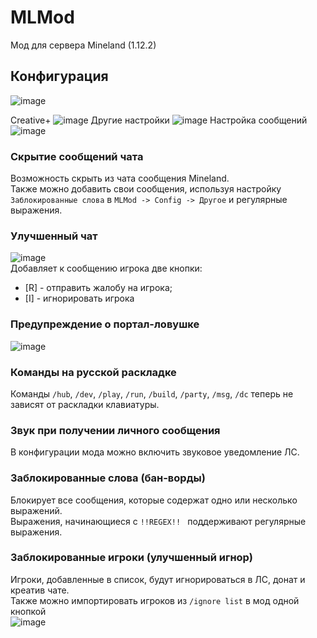 # MLMod
Мод для сервера Mineland (1.12.2)

## Конфигурация
![image](https://github.com/iKeyler/MLMod/assets/119964453/b68817ec-6916-4d46-9f2d-450d5b1dc627)  
  
  

Creative+
![image](https://github.com/iKeyler/MLMod/assets/119964453/133b9f08-1b36-45f5-baf4-0144794c6921)
Другие настройки
![image](https://github.com/iKeyler/MLMod/assets/119964453/11742c0f-8248-46d4-98bf-60c87342ea15)
Настройка сообщений
![image](https://github.com/iKeyler/MLMod/assets/119964453/a74e3967-80b4-4c72-969b-bccfb21854a2)


### Скрытие сообщений чата  
Возможность скрыть из чата сообщения Mineland.  
Также можно добавить свои сообщения, используя настройку `Заблокированные слова` в `MLMod -> Config -> Другое` и регулярные выражения.  

### Улучшенный чат  
![image](https://github.com/iKeyler/MLMod/assets/119964453/fbce1c88-1aa1-4c54-8e8d-5e2415d2bf77)  
Добавляет к сообщению игрока две кнопки:
 * [R] - отправить жалобу на игрока;
 * [I] - игнорировать игрока

### Предупреждение о портал-ловушке
![image](https://github.com/iKeyler/MLMod/assets/119964453/7e08cae4-9fa4-49a3-9a33-4e3c2282f8c3)   

### Команды на русской раскладке  
Команды `/hub`, `/dev`, `/play`, `/run`, `/build`, `/party`, `/msg`, `/dc` теперь не зависят от раскладки клавиатуры.  

### Звук при получении личного сообщения  
В конфигурации мода можно включить звуковое уведомление ЛС.  

### Заблокированные слова (бан-ворды)  
Блокирует все сообщения, которые содержат одно или несколько выражений.  
Выражения, начинающиеся с `!!REGEX!! ` поддерживают регулярные выражения.  

### Заблокированные игроки (улучшенный игнор)  
Игроки, добавленные в список, будут игнорироваться в ЛС, донат и креатив чате.  
Также можно импортировать игроков из `/ignore list` в мод одной кнопкой  
![image](https://github.com/iKeyler/MLMod/assets/119964453/accdfb3f-f1e1-4c4c-923d-28680b0eaade)
